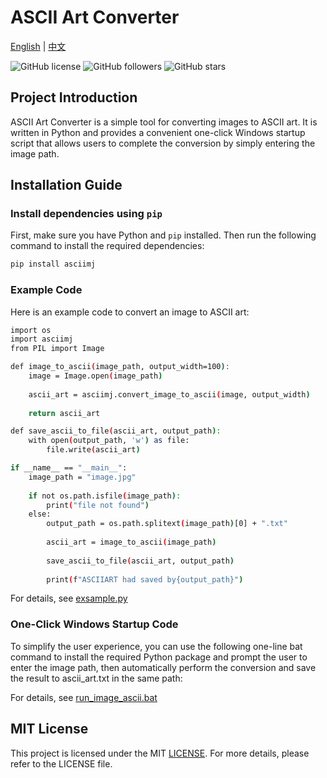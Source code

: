 # ASCII Art Converter

[English](README.md) | [中文](README-CN.md)

![GitHub license](https://img.shields.io/badge/license-MIT-blue.svg)
![GitHub followers](https://img.shields.io/github/followers/tianhukj.svg?style=social&label=Follow)
![GitHub stars](https://img.shields.io/github/stars/tianhukj/image-ascii-exsample.svg?style=social&label=Star)

## Project Introduction

ASCII Art Converter is a simple tool for converting images to ASCII art. It is written in Python and provides a convenient one-click Windows startup script that allows users to complete the conversion by simply entering the image path.

## Installation Guide

### Install dependencies using `pip`

First, make sure you have Python and `pip` installed. Then run the following command to install the required dependencies:

```bash
pip install asciimj
```

### Example  Code
Here is an example code to convert an image to ASCII art:
```bash
import os
import asciimj
from PIL import Image

def image_to_ascii(image_path, output_width=100):
    image = Image.open(image_path)
    
    ascii_art = asciimj.convert_image_to_ascii(image, output_width)
    
    return ascii_art

def save_ascii_to_file(ascii_art, output_path):
    with open(output_path, 'w') as file:
        file.write(ascii_art)

if __name__ == "__main__":
    image_path = "image.jpg"  
    
    if not os.path.isfile(image_path):
        print("file not found")
    else:
        output_path = os.path.splitext(image_path)[0] + ".txt"
        
        ascii_art = image_to_ascii(image_path)
        
        save_ascii_to_file(ascii_art, output_path)
        
        print(f"ASCIIART had saved by{output_path}")
```
For details, see [exsample.py](exsample.py)

### One-Click Windows Startup Code
To simplify the user experience, you can use the following one-line bat command to install the required Python package and prompt the user to enter the image path, then automatically perform the conversion and save the result to ascii_art.txt in the same path:

For details, see [run_image_ascii.bat](run_image_ascii.bat)

## MIT License
This project is licensed under the MIT [LICENSE](LICENSE). For more details, please refer to the LICENSE file.
